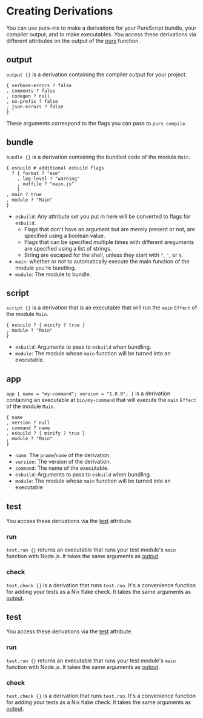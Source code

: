 # Creating Derivations

You can use purs-nix to make a derivations for your PureScript bundle, your compiler output, and to make executables. You access these derivations via different attributes on the output of the [purs](./purs-nix.md#purs) function.

## output

`output {}` is a derivation containing the compiler output for your project.

```
{ verbose-errors ? false
, comments ? false
, codegen ? null
, no-prefix ? false
, json-errors ? false
}
```

These arguments correspond to the flags you can pass to `purs compile`.

## bundle

`bundle {}` is a derivation containing the bundled code of the module `Main`.

```
{ esbuild # additional esbuild flags
  ? { format ? "esm"
    , log-level ? "warning"
    , outfile ? "main.js"
    }
, main ? true
, module ? "Main"
}

```
- `esbuild`: Any attribute set you put in here will be converted to flags for `esbuild`.
  - Flags that don't have an argument but are merely present or not, are specified using a boolean value.
  - Flags that can be specified multiple times with different areguments are specified using a list of strings.
  - String are escaped for the shell, unless they start with `"`, `'`, or `$`.
- `main`: whether or not to automatically execute the main function of the module you're bundling.
- `module`: The module to bundle.

## script

`script {}` is a derivation that is an executable that will run the `main` `Effect` of the module `Main`.

```
{ esbuild ? { minify ? true }
, module ? "Main"
}
```

- `esbuild`: Arguments to pass to `esbuild` when bundling.
- `module`: The module whose `main` function will be turned into an executable.

## app
`app { name = "my-command"; version = "1.0.0"; }` is a derivation containing an executable at `bin/my-command` that will execute the `main` `Effect` of the module `Main`.

```
{ name
, version ? null
, command ? name
, esbuild ? { minify ? true }
, module ? "Main"
}

```
- `name`: The `pname`/`name` of the derivation.
- `version`: The version of the derivation.
- `command`: The name of the executable.
- `esbuild`: Arguments to pass to `esbuild` when bundling.
- `module`: The module whose `main` function will be turned into an executable

## test

You access these derivations via the [test](./purs-nix.md#user-content-purs-test) attribute.


### run

`test.run {}` returns an executable that runs your test module's `main` function with Node.js. It takes the same arguments as [output](#output).

### check

`test.check {}` Is a derivation that runs `test.run`. It's a convenience function for adding your tests as a Nix flake check. It takes the same arguments as [output](#output).

## test

You access these derivations via the [test](./purs-nix.md#user-content-purs-test) attribute.

### run

`test.run {}` returns an executable that runs your test module's `main` function with Node.js. It takes the same arguments as [output](#output).

### check

`test.check {}` Is a derivation that runs `test.run`. It's a convenience function for adding your tests as a Nix flake check. It takes the same arguments as [output](#output).

